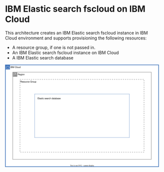 # IBM Elastic search fscloud on IBM Cloud

This architecture creates an IBM Elastic search fscloud instance in IBM Cloud  environment and supports provisioning the following resources:

- A resource group, if one is not passed in.
- An IBM Elastic search fscloud instance on IBM Cloud
- A IBM Elastic search database

![fscloud-elastic-search](../../reference-architecture/fscloud_elastic_search.svg)
